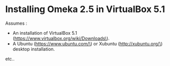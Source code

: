 # Installing Omeka 2.5 in VirtualBox 5.1

Assumes :

* An installation of VirtualBox 5.1 \(https://www.virtualbox.org/wiki/Downloads\).
* A Ubuntu \(https://www.ubuntu.com/\) or Xubuntu \(http://xubuntu.org/\) desktop installation.

etc..



